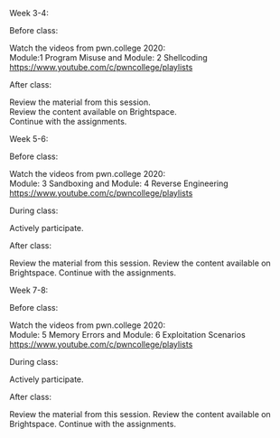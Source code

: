 Week 3-4:

Before class:

Watch the videos from pwn.college 2020: <br>
Module:1 Program Misuse and Module: 2 Shellcoding <br>
<https://www.youtube.com/c/pwncollege/playlists>

After class:

Review the material from this session. <br>
Review the content available on Brightspace. <br>
Continue with the assignments.<br>
 
Week 5-6:

Before class:

Watch the videos from pwn.college 2020: <br>
Module: 3 Sandboxing and Module: 4 Reverse Engineering <br>
https://www.youtube.com/c/pwncollege/playlists

During class:

Actively participate.

After class:

Review the material from this session.
Review the content available on Brightspace.
Continue with the assignments.


Week 7-8:

Before class:

Watch the videos from pwn.college 2020: <br>
Module: 5 Memory Errors and Module: 6 Exploitation Scenarios <br>
https://www.youtube.com/c/pwncollege/playlists <br>

During class:

Actively participate.

After class:

Review the material from this session.
Review the content available on Brightspace.
Continue with the assignments.

